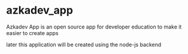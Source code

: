 # azkadev_app

Azkadev App is an open source app for developer education to make it easier to create apps

later this application will be created using the node-js backend
